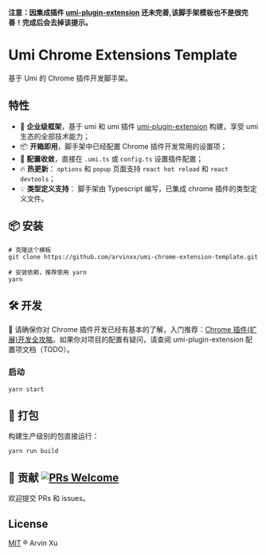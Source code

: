 **注意：因集成插件 [umi-plugin-extension](https://github.com/arvinxx/umi-plugin-extensions) 还未完善,该脚手架模板也不是很完善！完成后会去掉该提示。**

#  Umi Chrome Extensions Template

基于 Umi 的 Chrome 插件开发脚手架。

## 特性

- 🌋 **企业级框架**，基于 umi 和 umi 插件 [umi-plugin-extension](https://github.com/arvinxx/umi-plugin-extensions) 构建，享受 umi 生态的全部技术能力；
- 📦 **开箱即用**，脚手架中已经配置 Chrome 插件开发常用的设置项；
- 🔧 **配置收敛**，直接在 `.umi.ts` 或 `config.ts` 设置插件配置；
- 🔥 **热更新**： `options` 和 `popup` 页面支持 `react hot reload` 和 `react devtools`；
- 💡 **类型定义支持**： 脚手架由 Typescript 编写，已集成 chrome 插件的类型定义文件。



## 📦 安装

```
# 克隆这个模板
git clone https://github.com/arvinxx/umi-chrome-extension-template.git

# 安装依赖，推荐使用 yarn
yarn
```



## 🛠️ 开发

🔔 请确保你对 Chrome 插件开发已经有基本的了解，入门推荐：[Chrome 插件(扩展)开发全攻略](http://blog.haoji.me/chrome-plugin-develop.html)。如果你对项目的配置有疑问，请查阅 umi-plugin-extension 配置项文档（TODO）。





### 启动



```
yarn start
```



## 👷 打包

构建生产级别的包直接运行：

```
yarn run build
```



## 🤝 贡献 [![PRs Welcome](https://camo.githubusercontent.com/0ff11ed110cfa69f703ef0dcca3cee6141c0a8ef465e8237221ae245de3deb3d/68747470733a2f2f696d672e736869656c64732e696f2f62616467652f5052732d77656c636f6d652d627269676874677265656e2e7376673f7374796c653d666c61742d737175617265)](http://makeapullrequest.com/)

欢迎提交 PRs 和 issues。



## License

[MIT](./LICENSE) ® Arvin Xu
